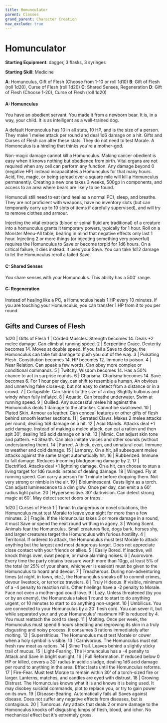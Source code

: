 ```yaml
---
title: Homunculator
parent: Classes
grand_parent: Character Creation
nav_exclude: true
---
```


# Homunculator

**Starting Equipment**: dagger, 3 flasks, 3 syringes

**Starting Skill**: Medicine

**A**: Homunculus, Gift of Flesh (Choose from 1-10 or roll 1d10)
**B**: Gift of Flesh (roll 1d20), Curse of Flesh (roll 1d20)
**C**: Shared Senses, Regeneration
**D**: Gift of Flesh (Choose 1-20), Curse of Flesh (roll 1d20)


#### A: Homunculus
You have an obedient servant. You made it from a newborn bear. It is, in a
way, your child. It is as intelligent as a well-trained dog.

A default Homonculus has 10 in all stats, 10 HP, and is the size of a person.
They make 1 melee attack per round and deal 1d6 damage on a hit. Gifts and
Curses of Flesh can alter these stats. They do not need to test Morale. A
Homonculus is a hireling that thinks you're a mother-god.

Non-magic damage cannot kill a Homunculus. Making cancer obedient is easy when
it knows nothing but obedience from birth. Vital organs are not required when
any cell can perform any function. Any damage beyond 0 (negative HP) instead
incapacitates a Homunculus for that many hours. Acid, fire, magic, or being
spread over a square mile will kill a Homunculus permanently. Creating a new
one takes 3 weeks, 500gp in components, and access to an area where bears are
likely to be found.

Homunculi still need to eat (and heal as a normal PC), sleep, and breathe.
They are not proficient with weapons, have no inventory slots (but can
temporarily carry up to 10 slots of items if carefully supervised), and will
try to remove clothes and armour.

Injecting the vital extracts (blood or spinal fluid are traditional) of a
creature into a homunculus grants it temporary powers, typically for 1 hour.
Roll on a Monster Menu-All table, bearing in mind that negative effects only
last 1 hour. Injecting 2 or more things (or injecting something very powerful)
requires the Homunculus to Save or become torpid for 1d6 hours. On a critical
failure, it dies instead. It uses your Save. You can take 1d12 damage to let
the Homunculus reroll a failed Save.

#### C: Shared Senses
You share senses with your Homunculus. This ability has a 500' range.

#### C: Regeneration
Instead of healing like a PC, a Homunculus heals 1 HP every 10 minutes. If you
are touching your Homunculus, you can transfer 1 HP from it to you per round.

## Gifts and Curses of Flesh

1d20 | Gifts of Flesh
1 | Corded Muscles. Strength becomes 14. Deals +2 melee damage. Can climb at running speed.
2 | Serpentine Grace. Dexterity becomes 14. Moves at double speed. If you fail a Save to dodge, the Homonculus can take full damage to push you out of the way.
3 | Pulsating Flesh. Constitution becomes 14. HP becomes 12. Immune to poison. 
4 | Near Relation. Can speak a few words. Can obey more complex or conditional commands.
5 | Twitchy. Wisdom becomes 14. Has a 50% chance to act in surprise rounds.
6 | Charisma. Charisma becomes 14. Save becomes 6. For 1 hour per day, can shift to resemble a human. An obvious and unnerving fake close-up, but not easy to detect from a distance or in a crowd.
7 | Collapsible. Can shrink to the size of a dog. Slightly bulbous and windy when fully inflated.
8 | Aquatic. Can breathe underwater. Swim at running speed.
9 | Quilled. Any successful melee hit against the Homunculus deals 1 damage to the attacker. Cannot be swallowed.
10 | Plated Skin. Armour as leather. Can conceal features or other gifts of flesh behind smooth leather sections.
11 | Serrated Claws. Makes 2 melee attacks per round, dealing 1d8 damage on a hit.
12 | Acid Glands. Attacks deal +1 acid damage. Instead of making a melee attack, can eat a ration and then spit 30', dealing 1d6 acid damage on a hit. 
13 | Mimic. Can adjust skin tone and pattern. +4 Stealth. Can also imitate voices and other sounds (without understanding them). 
14 | Furred. A thick, even, and unnatural coat. Immune to weather and cold damage.
15 | Lamprey. On a hit, all subsequent melee attacks against the same target automatically hit.
16 | Rubberized. Immune to fall damage. Reduces incoming bludgeoning damage by 2. 
17 | Electrified. Attacks deal +1 lightning damage. On a hit, can choose to stun a living target for 1d6 rounds instead of dealing damage. 
18 | Winged. Fly at running speed. Can carry a person for 1 minute before dropping them. Not very strong or nimble in the air.
19 | Bioluminescent. Casts light as a torch. Can adjust luminescence to a dim glow. Once per day, can emit a a 60' radius light pulse.
20 | Hypersensitive. 30' darkvision. Can detect strong magic at 60'. May detect secret doors or traps.


1d20 | Curses of Flesh
1 | Timid. In dangerous or novel situations, the  Homunculus must test Morale to leave your sight for more than a few minutes.
2 | Fragile. If the Homunculus takes 3 or more damage in a round, it must Save or spend the next round writhing in agony.
3 | Wrong Scent. Animals fear the Homunculus. Small creatures flee, dogs bark, horses shy, and larger creatures target the Homunculus with furious hostility.
4 | Territorial. If ordered to attack, the Homunculus must test Morale to attack anything but the largest and most dangerous target. Does not appreciate close contact with your friends or allies.
5 | Easily Bored. If inactive, will knock things over, swat people, or make alarming noises.
6 | Auorovore. Every time the party obtains treasure worth more than 10gp, at least 5% of the total (or 25% of your share, whichever is easiest) must be given to the Homunculus to hoard and devour.
7 | Treacherous. During non-adventuring times (at night, in town, etc.), the Homunculus sneaks off to commit crimes, devour livestock, or terrorize travelers.
8 | Truly Hideous. If visible, minimum of a -4 penalty to reaction rolls.  Other hirelings have a -2 penalty to Morale. Face not even a mother-god could love.
9 | Lazy. Unless threatened (by you or by an enemy), the Homunculus takes 1 round to start to do anything urgent, or 10 minutes to start to do anything non-urgent.
10 | Umbilicus. You are connected to your Homunculus by a 20' flesh cord.  You can sever it, but while separated your and your Homunculus' maximum HP is reduced by 4. You must reattach the cord to sleep.
11 | Molting. Once per week, the Homunculus must spend 6 hours shedding and regrowing its skin in a truly disgusting and noisy process. It consumes 3 rations immediately after molting.
12 | Superstitious. The Homunculus must test Morale or cower when a holy symbol is visible.
13 | Carnivorous. The Homunculus must eat fresh raw meat as rations.
14 | Slime Trail. Leaves behind a slightly sticky trail of mucus.
15 | Light-Fearing. The Homunculus has a -4 penalty to Attack and Save in bright sunlight.
16 | Full Reformation. If reduced below 0 HP or killed, covers a 30' radius in acidic sludge, dealing 1d6 acid damage per round to anything in the area.  Effect lasts until the Homunculus reforms.
17 | Fire-Fear. Must test Morale to remain within 30' of a torch-sized fire or larger. Lanterns, matches, and candles are eyed with distrust.
18 | Growing Distrust. The Homunculus knows what it is and knows it is being used. It may disobey suicidal commands, plot to replace you, or try to gain power on its own.
19 | Disease-Bearing. Automatically fails all Saves against disease. Does not suffer any negative effects from diseases, but is contagious.
20 | Tumorous. Any attack that deals 2 or more damage to the Homonculus knocks off disgusting lumps of flesh, blood, and ichor. No mechanical effect
but it's extremely gross.
